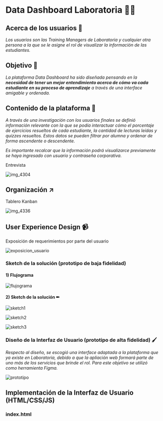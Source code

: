 # Data Dashboard Laboratoria 👩‍💻

## Acerca de los usuarios 👫

*Los usuarios son las Training Managers de Laboratoria y cualquier otra persona a la que se le asigne el rol de visualizar la información de las estudiantes.*

## Objetivo 📌

*La plataforma Data Dashboard ha sido diseñada pensando en la* ***necesidad de tener un mejor entendimiento acerca de cómo va cada estudiante en su proceso de aprendizaje*** *a través de una interface amigable y ordenada.*

## Contenido de la plataforma 📓

*A través de una investigación con los usuarios finales se definió información relevante con la que se podía interactuar cómo el porcentaje de ejercicios resueltos de cada estudiante, la cantidad de lecturas leídas y quizzes resueltos. Estos datos se pueden filtrar por alumna y ordenar de forma ascendente o descendente.*

*Es importante recalcar que la información podrá visualizarce previamente se haya ingresado con usuario y contraseña corporativa.*

Entrevista

![img_4304](https://user-images.githubusercontent.com/39319360/41465550-3756f45a-7064-11e8-92aa-1df625d956fb.JPG)


## Organización ↗
Tablero Kanban

![img_4336](https://user-images.githubusercontent.com/39319360/41464895-8d1bf6d6-7061-11e8-9c39-752d1027b8ae.JPG)

## User Experience Design 📹

Exposición de requerimientos por parte del usuario

![exposicion_usuario](https://user-images.githubusercontent.com/39319360/41465506-05c34cb8-7064-11e8-94e3-9ba3cc33aa01.jpg)

### Sketch de la solución (prototipo de baja fidelidad)

#### 1) Flujograma 

![flujograma](https://user-images.githubusercontent.com/39319360/41474458-aa1ac72e-7081-11e8-8c47-71aef8086104.jpg)

#### 2) Sketch de la solución ✏

![sketch1](https://user-images.githubusercontent.com/39319360/41475151-9698dd92-7083-11e8-9577-7158d58f0ac2.png)

![sketch2](https://user-images.githubusercontent.com/39319360/41475162-9cf3650e-7083-11e8-83c2-fe6bb139e43c.png)

![sketch3](https://user-images.githubusercontent.com/39319360/41475173-9fa38c20-7083-11e8-9348-064d3a5ffffc.png)

### Diseño de la Interfaz de Usuario (prototipo de alta fidelidad) 🖌

*Respecto al diseño, se escogió una interface adaptada a la plataforma que ya existe en Laboratoria, debido a que la apliación web formará parte de uno más de los servicios que brinde el rol. Para este objetivo se utilizó como herramienta Figma.*

![prototipo](https://user-images.githubusercontent.com/38537678/41785117-33fe18c6-7607-11e8-8adc-5fcf55f69a5e.png)



## Implementación de la Interfaz de Usuario (HTML/CSS/JS)
### index.html
